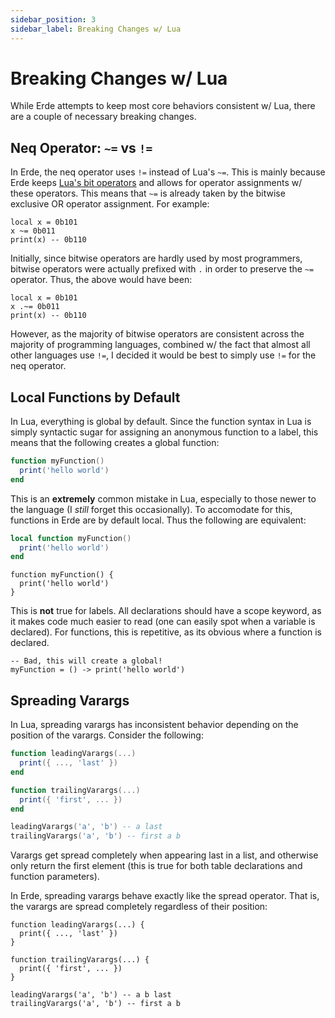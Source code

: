 ```yaml
---
sidebar_position: 3
sidebar_label: Breaking Changes w/ Lua
---
```


# Breaking Changes w/ Lua

While Erde attempts to keep most core behaviors consistent w/ Lua, there are a
couple of necessary breaking changes.

## Neq Operator: `~=` vs `!=`

In Erde, the neq operator uses `!=` instead of Lua's `~=`. This is mainly 
because Erde keeps [Lua's bit operators](https://www.lua.org/manual/5.3/manual.html#3.4.2) 
and allows for operator assignments w/ these operators. This means that `~=` is
already taken by the bitwise exclusive OR operator assignment. For example:

```erde
local x = 0b101
x ~= 0b011
print(x) -- 0b110
```

Initially, since bitwise operators are hardly used by most programmers, bitwise 
operators were actually prefixed with `.` in order to preserve the `~=` operator.
Thus, the above would have been:

```erde
local x = 0b101
x .~= 0b011
print(x) -- 0b110
```

However, as the majority of bitwise operators are consistent across the majority
of programming languages, combined w/ the fact that almost all other languages 
use `!=`, I decided it would be best to simply use `!=` for the neq operator.

## Local Functions by Default

In Lua, everything is global by default. Since the function syntax in Lua is 
simply syntactic sugar for assigning an anonymous function to a label, this means
that the following creates a global function:

```lua
function myFunction()
  print('hello world')
end
```

This is an **extremely** common mistake in Lua, especially to those newer to the
language (I _still_ forget this occasionally). To accomodate for this, functions
in Erde are by default local. Thus the following are equivalent:

```lua
local function myFunction()
  print('hello world')
end
```

```erde
function myFunction() {
  print('hello world')
}
```

This is **not** true for labels. All declarations should have a scope keyword, 
as it makes code much easier to read (one can easily spot when a variable is 
declared). For functions, this is repetitive, as its obvious where a function is
declared.

```erde
-- Bad, this will create a global!
myFunction = () -> print('hello world')
```

## Spreading Varargs

In Lua, spreading varargs has inconsistent behavior depending on the position 
of the varargs. Consider the following:

```lua
function leadingVarargs(...)
  print({ ..., 'last' })
end

function trailingVarargs(...)
  print({ 'first', ... })
end

leadingVarargs('a', 'b') -- a last
trailingVarargs('a', 'b') -- first a b
```

Varargs get spread completely when appearing last in a list, and otherwise only 
return the first element (this is true for both table declarations and function
parameters).

In Erde, spreading varargs behave exactly like the spread operator. That is, the
varargs are spread completely regardless of their position:

```erde
function leadingVarargs(...) {
  print({ ..., 'last' })
}

function trailingVarargs(...) {
  print({ 'first', ... })
}

leadingVarargs('a', 'b') -- a b last
trailingVarargs('a', 'b') -- first a b
```
